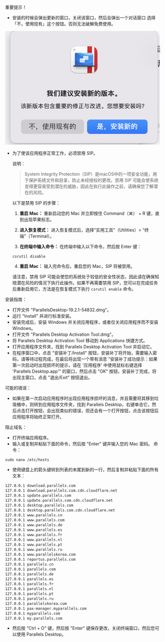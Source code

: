 
重要提示！

- 安装的时候会弹出更新的窗口，关闭该窗口，然后会弹出一个对话窗口
选择「不，使用现有」这个按钮。否则无法破解免费使用。

![](./images/windows.png)

- 为了使该应用程序正常工作，必须禁用 SIP。

    说明：
    >System Integrity Protection（SIP）是macOS中的一项安全功能，用于保护系统文件和目录，防止未经授权的更改。禁用 SIP 可能会使系统变得更容易受到潜在的威胁，因此在执行此操作之前，请确保您了解潜在的风险。

    以下是禁用 SIP 的步骤：

    1. **重启 Mac：** 重新启动您的 Mac 并立即按住 Command（⌘） + R 键，直到出现苹果标志。

    2. **进入恢复模式：** 进入恢复模式后，选择“实用工具”（Utilities）> “终端”（Terminal）。

    3. **在终端中输入命令：** 在终端中输入以下命令，然后按 Enter 键：
    ```
    csrutil disable
    ```

    4. **重启 Mac：** 输入完命令后，重启您的 Mac，SIP 将被禁用。

    请注意，禁用 SIP 可能会使您的系统处于较低的安全性状态，因此请在确保知晓潜在风险的情况下执行此操作。如果不再需要禁用 SIP，您可以在完成任务后重新启用它，方法是在恢复模式下执行 `csrutil enable` 命令。

安装指南：
  - 打开文件 "ParallelsDesktop-19.2.1-54832.dmg"。
  -  运行 "Install" 并进行标准安装。
  -  安装完成后，安装 Windows 并关闭应用程序，或者仅关闭应用程序而不安装 Windows。
  -  打开文件 "Parallels Desktop Activation Tool.dmg"。
  -  将 Parallels Desktop Activation Tool 移动到 Applications 快捷方式。
  -  打开应用程序文件夹，找到 Parallels Desktop Activation Tool 并启动它。
  -  在程序窗口中，点击 "安装补丁/Install" 按钮，安装补丁将开始，需要输入密码，请等待过程完成，在最后将出现一个带有消息 "安装补丁成功提示：如果第一次启动时出现损坏的提示，请在 '应用程序' 中使用鼠标右键选择 'Parallels Desktop.app'" 的窗口，然后点击 "OK" 按钮，安装补丁完成，将出现主窗口，点击 "退出/Exit" 按钮退出。

可能的错误：
  - 如果在第一次启动应用程序时出现应用程序损坏的消息，并且需要将其移到垃圾桶中，则转到应用程序文件夹，找到 Parallels Desktop，右键单击它，然后点击打开按钮，会出现类似的错误，但还会有一个打开按钮，点击该按钮后应用程序将始终正常打开。


阻止域名：
-  打开终端应用程序。
- 输入或复制并粘贴下面的命令，然后按 "Enter" 键并输入您的 Mac 密码。
 命令：
 ```
 sudo nano /etc/hosts
 ```
- 使用键盘上的箭头键转到列表的末尾到新的一行，然后复制并粘贴下面的所有文本：
```
127.0.0.1 download.parallels.com
127.0.0.1 download.parallels.com.cdn.cloudflare.net
127.0.0.1 update.parallels.com
127.0.0.1 update.parallels.com.cdn.cloudflare.net
127.0.0.1 desktop.parallels.com
127.0.0.1 desktop.parallels.com.cdn.cloudflare.net
127.0.0.1 www.parallels.cn
127.0.0.1 www.parallels.com
127.0.0.1 www.parallels.de
127.0.0.1 www.parallels.es
127.0.0.1 www.parallels.fr
127.0.0.1 www.parallels.nl
127.0.0.1 www.parallels.pt
127.0.0.1 www.parallels.ru
127.0.0.1 www.parallelskorea.com
127.0.0.1 reportus.parallels.com
127.0.0.1 parallels.cn
127.0.0.1 parallels.com
127.0.0.1 parallels.de
127.0.0.1 parallels.es
127.0.0.1 parallels.fr
127.0.0.1 parallels.nl
127.0.0.1 parallels.pt
127.0.0.1 parallels.ru
127.0.0.1 parallelskorea.com
127.0.0.1 pax-manager.myparallels.com
127.0.0.1 myparallels.com
127.0.0.1 my.parallels.com

```
-  然后按 "Ctrl + O" 键，然后按 "Enter" 键保存更改，关闭终端窗口，然后您可以使用 Parallels Desktop。

